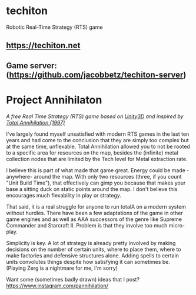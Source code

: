 # techiton
Robotic Real-Time Strategy (RTS) game

## https://techiton.net

## Game server: (https://github.com/jacobbetz/techiton-server)

<h1>Project Annihilaton</h1>

*A free Real Time Strategy (RTS) game based on [Unity3D](https://unity3d.com/) and inspired by [Total Annihilation (1997)](https://en.wikipedia.org/wiki/Total_Annihilation)*




I've largely found myself unsatisfied with modern RTS games in the last ten years and had come to the conclusion that they are simply too complex but at the same time, unflexable. Total Annihilation allowed you to not be rooted to a specific area for resources on the map, besides the (infinite) metal collection nodes that are limited by the Tech level for Metal extraction rate.

I believe this is part of what made that game great. Energy could be made -anywhere- around the map.
With only two resources (three, if you count "Unit Build Time"), that effectively can gimp you because that makes your base a sitting duck on static points around the map. 
I don't believe this encourages much flexability in play or strategy.

That said, it is a real struggle for anyone to run totalA on a modern system without hurdles. There have been a few adaptations of the game in other game engines and as well as AAA successors of the genre like Supreme Commander and Starcraft II.
Problem is that they involve too much micro-play.

Simplicity is key. A lot of strategy is already pretty involved by making decisions on the number of certain units, where to place them, where to make factories and defensive structures alone. Adding spells to certain units convolutes things despite how satisfying it can sometimes be. <br>
(Playing Zerg is a nightmare for me, I'm sorry)


Want some (sometimes badly drawn)  ideas that I post? <br>
https://www.instagram.com/pannihilation/
